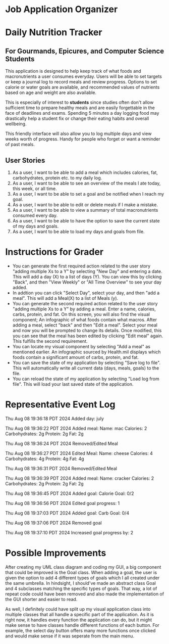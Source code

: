 # Job Application Organizer

# Daily Nutrition Tracker
## For Gourmands, Epicures, and Computer Science Students

This application is designed to help keep track of what foods and macronutrients a user consumes everyday. Users will be able to set targets or keep a journal log to record meals and review progress. Options to set calorie or water goals are available, and recommended values of nutrients based on age and weight are also available. 

This is especially of interest to **students** since studies often don't allow sufficient time to prepare healthy meals and are easily forgettable in the face of deadlines and exams. Spending 5 minutes a day logging food may drastically help a student fix or change their eating habits and overall wellbeing. 

This friendly interface will also allow you to log multiple days and view weeks worth of progress. Handy for people who forget or want a reminder of past meals. 


## User Stories 

1. As a user, I want to be able to add a meal which includes calories, fat, carbohydrates, protein etc. to my daily log.  
2. As a user, I want to be able to see an overview of the meals I ate today, this week, or all time. 
3. As a user, I want to be able to set a goal and be notified when I reach my goal.
4. As a user, I want to be able to edit or delete meals if I make a mistake. 
5. As a user, I want to be able to view a summary of total macronutrients consumed every day.
6. As a user, I want to be able to have the option to save the current state of my days and goals.
7. As a user, I want to be able to load my days and goals from file. 

# Instructions for Grader

- You can generate the first required action related to the user story "adding multiple Xs to a Y" by selecting "New Day" and entering a date. This will add a day (X) to a list of days (Y). You can view this by clicking "Back", and then "View Weekly" or "All Time Overview" to see your day added. 
- In addtion you can click "Select Day", select your day, and then "add a meal". This will add a Meal(X) to a list of Meals (y).
- You can generate the second required action related to the user story "adding multiple Xs to a Y" by adding a meal. Enter a name, calories, carbs, protein, and fat. On this screen, you will also find the visual component; An infographic of what foods contain what macros. After adding a meal, select "back" and then "Edit a meal". Select your meal and now you will be prompted to change its details. Once modified, this you can see that the meal has been edited by clicking "Edit meal" again. This fulfills the second requirement. 
- You can locate my visual component by selecting "Add a meal" as mentioned earlier. An infographic sourced by Health.mil displays which foods contain a significant amount of carbs, protein, and fat. 
- You can save the state of my application by selecting "Save log to file". This will automatically write all current data (days, meals, goals) to the file. 
- You can reload the state of my application by selecting "Load log from file". This will load your last saved state of the application. 

# Representative Event Log
Thu Aug 08 19:36:18 PDT 2024
Added day: july


Thu Aug 08 19:36:22 PDT 2024
Added meal:  Name: mac
 Calories: 2
 Carbohydrates: 2g
 Protein: 2g
 Fat: 2g


Thu Aug 08 19:36:24 PDT 2024
Removed/Edited Meal


Thu Aug 08 19:36:27 PDT 2024
Edited Meal:  Name: cheese
 Calories: 4
 Carbohydrates: 4g
 Protein: 4g
 Fat: 4g


Thu Aug 08 19:36:31 PDT 2024
Removed/Edited Meal


Thu Aug 08 19:36:39 PDT 2024
Added meal:  Name: cracker
 Calories: 2
 Carbohydrates: 2g
 Protein: 2g
 Fat: 2g


Thu Aug 08 19:36:45 PDT 2024
Added goal: Calorie Goal: 0/2


Thu Aug 08 19:36:56 PDT 2024
Edited goal progress: 1


Thu Aug 08 19:37:03 PDT 2024
Added goal: Carb Goal: 0/4


Thu Aug 08 19:37:06 PDT 2024
Removed goal


Thu Aug 08 19:37:10 PDT 2024
Increased goal progress by: 2

# Possible Improvements
After creating my UML class diagram and coding my GUI, a big component that could be improved is the Goal class. When adding a goal, the user is given the option to add 4 different types of goals which I all created under the same umbrella. In hindsight, I should've made an abstract class Goal and 4 subclasses matching the specific types of goals. That way, a lot of repeat code could have been removed and also made the implementation of the GUI shorter and easier to read. 

As well, I definitely could have split up my visual application class into multiple classes that all handle a specific part of the application. As it is right now, it handles every function the application can do, but it might make sense to have classes handle different functions of each button. For example, the select day button offers many more functions once clicked and would make sense if it was seperate from the main menu. 
 